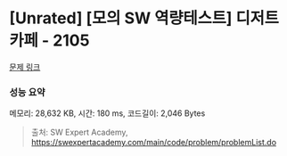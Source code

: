 # [Unrated] [모의 SW 역량테스트] 디저트 카페 - 2105 

[문제 링크](https://swexpertacademy.com/main/code/problem/problemDetail.do?contestProbId=AV5VwAr6APYDFAWu) 

### 성능 요약

메모리: 28,632 KB, 시간: 180 ms, 코드길이: 2,046 Bytes



> 출처: SW Expert Academy, https://swexpertacademy.com/main/code/problem/problemList.do